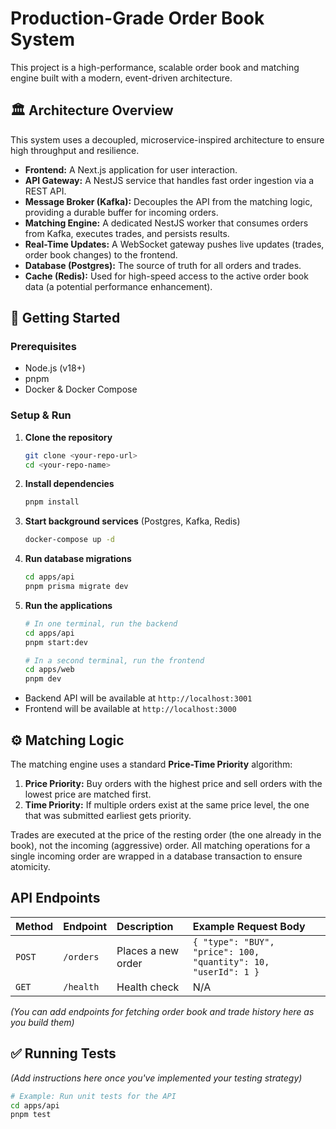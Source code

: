 # Production-Grade Order Book System

This project is a high-performance, scalable order book and matching engine built with a modern, event-driven architecture.

## 🏛️ Architecture Overview

This system uses a decoupled, microservice-inspired architecture to ensure high throughput and resilience.

-   **Frontend:** A Next.js application for user interaction.
-   **API Gateway:** A NestJS service that handles fast order ingestion via a REST API.
-   **Message Broker (Kafka):** Decouples the API from the matching logic, providing a durable buffer for incoming orders.
-   **Matching Engine:** A dedicated NestJS worker that consumes orders from Kafka, executes trades, and persists results.
-   **Real-Time Updates:** A WebSocket gateway pushes live updates (trades, order book changes) to the frontend.
-   **Database (Postgres):** The source of truth for all orders and trades.
-   **Cache (Redis):** Used for high-speed access to the active order book data (a potential performance enhancement).



## 🚀 Getting Started

### Prerequisites

-   Node.js (v18+)
-   pnpm
-   Docker & Docker Compose

### Setup & Run

1.  **Clone the repository**
    ```bash
    git clone <your-repo-url>
    cd <your-repo-name>
    ```

2.  **Install dependencies**
    ```bash
    pnpm install
    ```

3.  **Start background services** (Postgres, Kafka, Redis)
    ```bash
    docker-compose up -d
    ```

4.  **Run database migrations**
    ```bash
    cd apps/api
    pnpm prisma migrate dev
    ```

5.  **Run the applications**
    ```bash
    # In one terminal, run the backend
    cd apps/api
    pnpm start:dev

    # In a second terminal, run the frontend
    cd apps/web
    pnpm dev
    ```
-   Backend API will be available at `http://localhost:3001`
-   Frontend will be available at `http://localhost:3000`

## ⚙️ Matching Logic

The matching engine uses a standard **Price-Time Priority** algorithm:

1.  **Price Priority:** Buy orders with the highest price and sell orders with the lowest price are matched first.
2.  **Time Priority:** If multiple orders exist at the same price level, the one that was submitted earliest gets priority.

Trades are executed at the price of the resting order (the one already in the book), not the incoming (aggressive) order. All matching operations for a single incoming order are wrapped in a database transaction to ensure atomicity.

## API Endpoints

| Method | Endpoint      | Description          | Example Request Body                               |
| :----- | :------------ | :------------------- | :------------------------------------------------- |
| `POST` | `/orders`     | Places a new order   | `{ "type": "BUY", "price": 100, "quantity": 10, "userId": 1 }` |
| `GET`  | `/health`     | Health check         | N/A                                                |

*(You can add endpoints for fetching order book and trade history here as you build them)*

## ✅ Running Tests

*(Add instructions here once you've implemented your testing strategy)*

```bash
# Example: Run unit tests for the API
cd apps/api
pnpm test
```